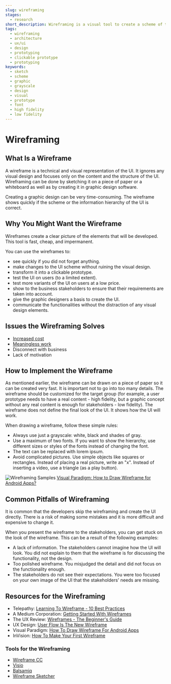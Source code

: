 ```yaml
---
slug: wireframing
stages:
  - research
short_description: Wireframing is a visual tool to create a scheme of the user interface (UI) without focusing on graphic design. It helps to get a better picture of the elements that will be programmed.
tags:
  - wireframing
  - architecture
  - ux/ui
  - design
  - prototyping
  - clickable prototype
  - prototyping
keywords:
  - sketch
  - scheme
  - graphic
  - grayscale
  - design
  - visual
  - prototype
  - font
  - high fidelity
  - low fidelity
---
```


# Wireframing

## What Is a Wireframe

A wireframe is a technical and visual representation of the UI. It ignores any visual design and focuses only on the content and the structure of the UI. Wireframing can be done by sketching it on a piece of paper or a whiteboard as well as by creating it in graphic design software.

Creating a graphic design can be very time-consuming. The wireframe shows quickly if the scheme or the information hierarchy of the UI is correct.

## Why You Might Want the Wireframe

Wireframes create a clear picture of the elements that will be developed. This tool is fast, cheap, and impermanent.

You can use the wireframes to:

- see quickly if you did not forget anything.
- make changes to the UI scheme without ruining the visual design.
- transform it into a clickable prototype.
- test the UI on users (to a limited extent).
- test more variants of the UI on users at a low price.
- show to the business stakeholders to ensure that their requirements are taken into account.
- give the graphic designers a basis to create the UI.
- communicate the functionalities without the distraction of any visual design elements.

## Issues the Wireframing Solves

- [Increased cost](/issues/increased-cost)
- [Meaningless work](/issues/meaningless-work)
- Disconnect with business
- Lack of motivation

## How to Implement the Wireframe

As mentioned earlier, the wireframe can be drawn on a piece of paper so it can be created very fast. It is important not to go into too many details. The wireframe should be customized for the target group (for example, a user prototype needs to have a real content - high fidelity, but a graphic concept without any real content is enough for stakeholders - low fidelity). The wireframe does not define the final look of the UI. It shows how the UI will work.

When drawing a wireframe, follow these simple rules:

- Always use just a grayscale: white, black and shades of gray.
- Use a maximum of two fonts. If you want to show the hierarchy, use different sizes or styles of the fonts instead of changing the font.
- The text can be replaced with lorem ipsum.
- Avoid complicated pictures. Use simple objects like squares or rectangles. Instead of placing a real picture, write an "x". Instead of inserting a video, use a triangle (as a play button).

![Wireframing Samples](/files/wireframing_samples.png)
[Visual Paradigm: How to Draw Wireframe for Android Apps?](https://www.visual-paradigm.com/tutorials/android-wireframe.jsp)

## Common Pitfalls of Wireframing

It is common that the developers skip the wireframing and create the UI directly. There is a risk of making some mistakes and it is more difficult and expensive to change it.

When you present the wireframe to the stakeholders, you can get stuck on the look of the wireframe. This can be a result of the following examples:

- A lack of information. The stakeholders cannot imagine how the UI will look. You did not explain to them that the wireframe is for discussing the functionality, not the design.
- Too polished wireframe. You misjudged the detail and did not focus on the functionality enough.
- The stakeholders do not see their expectations. You were too focused on your own image of the UI that the stakeholders' needs are missing.

## Resources for the Wireframing

- Telepathy: [Learning To Wireframe - 10 Best Practices](https://www.dtelepathy.com/blog/design/learning-to-wireframe-10-best-practices)
- A Medium Corporation: [Getting Started With Wireframes](https://blog.nicolesaidy.com/getting-started-with-wireframes-8aff9b92a4c0)
- The UX Review: [Wireframes - The Beginner's Guide](https://theuxreview.co.uk/wireframes-beginners-guide/)
- UX Design: [User Flow Is The New Wireframe](https://uxdesign.cc/when-to-use-user-flows-guide-8b26ca9aa36a)
- Visual Paradigm: [How To Draw Wireframe For Android Apps](https://www.visual-paradigm.com/tutorials/android-wireframe.jsp)
- InVision: [How To Make Your First Wireframe](https://www.invisionapp.com/inside-design/how-to-wireframe/)

### Tools for the Wireframing

- [Wireframe CC](https://wireframe.cc/)
- [Visio](https://products.office.com/visio/)
- [Balsamiq](https://balsamiq.com/wireframes/)
- [Wireframe Sketcher](https://wireframesketcher.com/)
